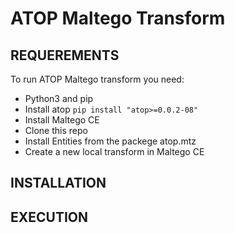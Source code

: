 # ATOP Maltego Transform
## REQUEREMENTS
To run ATOP Maltego transform you need:
- Python3 and pip 
- Install atop `pip install "atop>=0.0.2-08"`
- Install Maltego CE
- Clone this repo
- Install Entities from the packege atop.mtz
- Create a new local transform in Maltego CE

## INSTALLATION

## EXECUTION



